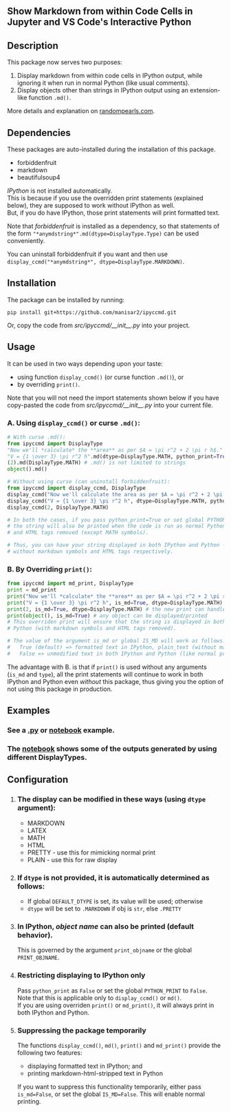 ## Show Markdown from within Code Cells in Jupyter and VS Code's Interactive Python

## Description
This package now serves two purposes:
1. Display markdown from within code cells in IPython output, while ignoring it when run in normal Python (like usual comments).
2. Display objects other than strings in IPython output using an extension-like function `.md()`.

More details and explanation on [randompearls.com](https://randompearls.com/science-and-technology/information-technology/coding-and-development-reference-and-tools/show-markdown-within-code-cells-jupyter-and-vs-code-interactive-python/).

## Dependencies
These packages are auto-installed during the installation of this package.
* forbiddenfruit
* markdown
* beautifulsoup4

*IPython* is not installed automatically.<br>
This is because if you use the overridden print statements (explained below), they are supposed to work without IPython as well.<br>
But, if you do have IPython, those print statements will print formatted text.

Note that *forbiddenfruit* is installed as a dependency, so that statements of the form `"*anymdstring*".md(dtype=DisplayType.Type)` can be used conveniently.<br>

You can uninstall forbiddenfruit if you want and then use `display_ccmd("*anymdstring*", dtype=DisplayType.MARKDOWN)`.

## Installation
The package can be installed by running:
```shell
pip install git+https://github.com/manisar2/ipyccmd.git
```
Or, copy the code from *src/ipyccmd/\_\_init\_\_.py* into your project.

## Usage
It can be used in two ways depending upon your taste:
* using function `display_ccmd()` (or curse function `.md()`), or 
* by overriding `print()`.

Note that you will not need the import statements shown below if you have copy-pasted the code from *src/ipyccmd/\_\_init\_\_.py* into your current file.

### A. Using `display_ccmd()` or curse `.md()`:
```python
# With curse .md():
from ipyccmd import DisplayType
"Now we'll *calculate* the **area** as per $A = \pi r^2 + 2 \pi r h$.".md()
"V = {1 \over 3} \pi r^2 h".md(dtype=DisplayType.MATH, python_print=True)
(2).md(DisplayType.MATH) # .md() is not limited to strings
object().md()

# Without using curse (can uninstall forbiddenfruit):
from ipyccmd import display_ccmd, DisplayType
display_ccmd("Now we'll calculate the area as per $A = \pi r^2 + 2 \pi r h$.")
display_ccmd("V = {1 \over 3} \pi r^2 h", dtype=DisplayType.MATH, python_print=True)
display_ccmd(2, DisplayType.MATH)

# In both the cases, if you pass python_print=True or set global PYTHON_PRINT=True (default),
# the string will also be printed when the code is run as normal Python - with markdown symbols
# and HTML tags removed (except MATH symbols).

# Thus, you can have your string displayed in both IPython and Python - with formatting, and
# without markdown symbols and HTML tags respectively.
```
### B. By Overriding `print()`:
```python
from ipyccmd import md_print, DisplayType
print = md_print
print("Now we'll *calculate* the **area** as per $A = \pi r^2 + 2 \pi r h$.")
print("V = {1 \over 3} \pi r^2 h", is_md=True, dtype=DisplayType.MATH)
print(2, is_md=True, dtype=DisplayType.MATH) # the new print can handle other objects as well
print(object(), is_md=True) # any object can be displayed/printed
# This overriden print will ensure that the string is displayed in both IPython (formatted) and
# Python (with markdown symbols and HTML tags removed).

# The value of the argument is_md or global IS_MD will work as follows:
#   True (default) => formatted text in IPython, plain_text (without markdown symbols and HTML tags) in Python
#   False => unmodified text in both IPython and Python (like normal print)
```

The advantage with B. is that if `print()` is used without any arguments (`is_md` and `type`), all the print statements will continue to work in both IPython and Python even *without* this package, thus giving you the option of not using this package in production.

## Examples
### See a [.py](example/example.py) or [notebook](example/ipy_md.ipynb) example.
### The [notebook](example/ipy_md.ipynb) shows some of the outputs generated by using different DisplayTypes. 

## Configuration
1. ### The display can be modified in these ways (using `dtype` argument):
    * MARKDOWN
    * LATEX
    * MATH
    * HTML
    * PRETTY - use this for mimicking normal print
    * PLAIN - use this for raw display

2. ### If `dtype` is not provided, it is automatically determined as follows:<br>
   - If global `DEFAULT_DTYPE` is set, its value will be used; otherwise
   - `dtype` will be set to `.MARKDOWN` if obj is `str`, else `.PRETTY`
   
3. ### In IPython, *object name* can also be printed (default behavior).<br>
   This is governed by the argument `print_objname` or the global `PRINT_OBJNAME`.

4. ### Restricting displaying to IPython only
   Pass `python_print` as `False` or set the global `PYTHON_PRINT` to `False`.<br>
   Note that this is applicable only to `display_ccmd()` or `md()`.<br>
   If you are using overriden `print()` or `md_print()`, it will always print in both IPython and Python.

5. ### Suppressing the package temporarily
   The functions `display_ccmd()`, `md()`, `print()` and `md_print()` provide the following two features:
    - displaying formatted text in IPython; and 
    - printing markdown-html-stripped text in Python

   If you want to suppress this functionality temporarily, either pass `is_md=False`, or set the global `IS_MD=False`. This will enable normal printing.
   